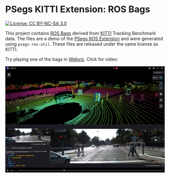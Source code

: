 # PSegs KITTI Extension: ROS Bags

[![License: CC BY-NC-SA 3.0](https://img.shields.io/badge/License-CC%20BY--NC--SA%203.0-lightgrey.svg)](https://creativecommons.org/licenses/by-nc-sa/3.0/)

This project contains [ROS Bags](http://wiki.ros.org/Bags) derived
from [KITTI](http://www.cvlibs.net/datasets/kitti/) Tracking 
Benchmark data.  The files are a demo of the 
[PSegs ROS Extension](https://github.com/pwais/psegs-ros-ext) and 
were generated using `psegs-ros-util`.  These files are released under
the same license as KITTI.

Try playing one of the bags in [Webviz](https://webviz.io/). Click for video:
<center><a href="demo.m4v"><img src="demo.jpg" width=800 /></a></center>
